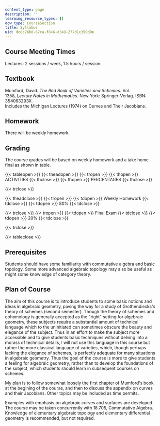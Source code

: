 ```yaml
---
content_type: page
description: ''
learning_resource_types: []
ocw_type: CourseSection
title: Syllabus
uid: dc8c76b8-67ca-f846-d349-277d1c350d9e
---
```


Course Meeting Times
--------------------

Lectures: 2 sessions / week, 1.5 hours / session

Textbook
--------

Mumford, David. _The Red Book of Varieties and Schemes._ Vol. 1358, _Lecture Notes in Mathematics._ New York: Springer-Verlag. ISBN: 354063293X.  
Includes the Michigan Lectures (1974) on Curves and Their Jacobians.

Homework
--------

There will be weekly homework.

Grading
-------

The course grades will be based on weekly homework and a take home final as shown in table.

{{< tableopen >}}
{{< theadopen >}}
{{< tropen >}}
{{< thopen >}}
ACTIVITIES
{{< thclose >}}
{{< thopen >}}
PERCENTAGES
{{< thclose >}}

{{< trclose >}}

{{< theadclose >}}
{{< tropen >}}
{{< tdopen >}}
Weekly Homework
{{< tdclose >}}
{{< tdopen >}}
80%
{{< tdclose >}}

{{< trclose >}}
{{< tropen >}}
{{< tdopen >}}
Final Exam
{{< tdclose >}}
{{< tdopen >}}
20%
{{< tdclose >}}

{{< trclose >}}

{{< tableclose >}}

Prerequisites
-------------

Students should have some familiarity with commutative algebra and basic topology. Some more advanced algebraic topology may also be useful as might some knowledge of category theory.

Plan of Course
--------------

The aim of this course is to introduce students to some basic notions and ideas in algebraic geometry, paving the way for a study of Grothendiecks's theory of schemes (second semester). Though the theory of schemes and cohomology is generally accepted as the "right" setting for algebraic geometry, these subjects require a substantial amount of technical language which to the uninitiated can sometimes obscure the beauty and elegance of the subject. Thus in an effort to make the subject more accessible and to give students basic techniques without delving into a morass of technical details, I will not use this language in this course but rather the more classical language of varieties, which, though perhaps lacking the elegance of schemes, is perfectly adequate for many situations in algebraic geometry. Thus the goal of the course is more to give students a feeling for algebraic geometry, rather than to develop the foundations of the subject, which students should learn in subsequent courses on schemes.

My plan is to follow somewhat loosely the first chapter of Mumford's book at the begining of the course, and then to discuss the appendix on curves and their Jacobians. Other topics may be included as time permits.

Examples with emphasis on algebraic curves and surfaces are developed. The course may be taken concurrently with 18.705, Commutative Algebra. Knowledge of elementary algebraic topology and elementary differential geometry is recommended, but not required.
